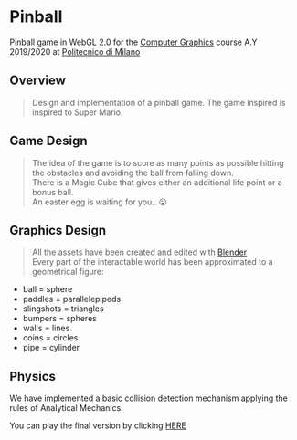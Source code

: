 # Pinball
Pinball game in WebGL 2.0 for the [Computer Graphics][computer-graphics] course A.Y 2019/2020 at [Politecnico di Milano][polimi] <br/>


## Overview
> Design and implementation of a pinball game. The game inspired is inspired to Super Mario. <br/>
## Game Design
> The idea of the game is to score as many points as possible hitting the obstacles and avoiding the ball from falling down. <br/>
There is a Magic Cube that gives either an additional life point or a bonus ball. <br/>
An easter egg is waiting for you.. :stuck_out_tongue_closed_eyes:
## Graphics Design
> All the assets have been created and edited with [Blender][blender] <br/>
Every part of the interactable world has been approximated to a geometrical figure:
- ball = sphere
- paddles = parallelepipeds
- slingshots = triangles
- bumpers = spheres
- walls = lines 
- coins = circles
- pipe = cylinder
## Physics
We have implemented a basic collision detection mechanism applying the rules of Analytical Mechanics.

You can play the final version by clicking [HERE][heroku] 







[polimi]: https://www.polimi.it/it/
[heroku]: https://flipper-cg.herokuapp.com/
[blender]: https://www.blender.org/
[computer-graphics]: https://www11.ceda.polimi.it/schedaincarico/schedaincarico/controller/scheda_pubblica/SchedaPublic.do?&evn_default=evento&c_classe=712745&polij_device_category=DESKTOP&__pj0=0&__pj1=f9d83855fa72b2fe459ac56b3d1d98d8

